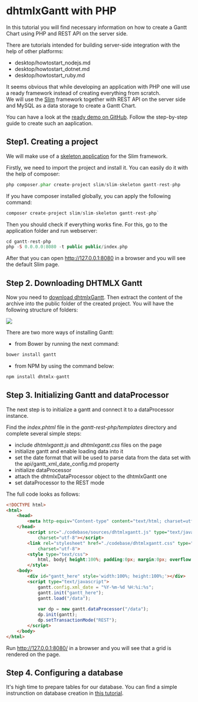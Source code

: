 dhtmlxGantt with PHP 
=====================

In this tutorial you will find necessary information on how to create a Gantt Chart using PHP and REST API on the server side.

There are tutorials intended for building server-side integration with the help of other platforms:

- desktop/howtostart_nodejs.md
- desktop/howtostart_dotnet.md
- desktop/howtostart_ruby.md

It seems obvious that while developing an application with PHP one will use a ready framework instead of creating everything from scratch.<br>
We will use the [Slim](http://www.slimframework.com/) framework together with REST API on the server side and MySQL as a data storage to create a Gantt Chart.

You can have a look at the [ready demo on GitHub](https://github.com/DHTMLX/gantt-slim-mysql). Follow the step-by-step guide to create such an aaplication.

Step1. Creating a project
--------------------------

We will make use of a [skeleton application](https://github.com/slimphp/Slim-Skeleton) for the Slim framework.

Firstly, we need to import the project and install it. You can easily do it with the help of composer:

~~~php
php composer.phar create-project slim/slim-skeleton gantt-rest-php
~~~

If you have composer installed globally, you can apply the following command:

~~~php
composer create-project slim/slim-skeleton gantt-rest-php`
~~~

Then you should check if everything works fine. For this, go to the application folder and run webserver:

~~~php
cd gantt-rest-php
php -S 0.0.0.0:8080 -t public public/index.php
~~~

After that you can open http://127.0.0.1:8080 in a browser and you will see the default Slim page.

Step 2. Downloading DHTMLX Gantt
---------------------

Now you need to [download dhtmlxGantt](http://dhtmlx.com/docs/products/dhtmlxGantt/download.shtml). 
Then extract the content of the archive into the public folder of the created project. You will have the following structure of folders:

<img src="desktop/folder_structure_php.png">

There are two more ways of installing Gantt:

- from Bower by running the next command:

~~~php
bower install gantt
~~~

- from NPM by using the command below:

~~~js
npm install dhtmlx-gantt
~~~

Step 3. Initializing Gantt and dataProcessor
--------------------------------------

The next step is to initialize a gantt and connect it to a dataProcessor instance.

Find the *index.phtml* file in the *gantt-rest-php/templates* directory and complete several simple steps:

- include *dhtmlxgantt.js* and *dhtmlxgantt.css* files on the page
- initialize gantt and enable loading data into it
- set the date format that will be used to parse data from the data set with the api/gantt_xml_date_config.md property
- initialize dataProcessor
- attach the dhtmlxDataProcessor object to the dhtmlxGantt one
- set dataProcessor to the REST mode

The full code looks as follows:

~~~html
<!DOCTYPE html>
<html>
	<head>
    	<meta http-equiv="Content-type" content="text/html; charset=utf-8">
	</head>
    	<script src="./codebase/sources/dhtmlxgantt.js" type="text/javascript" 
        	charset="utf-8"></script>
    	<link rel="stylesheet" href="./codebase/dhtmlxgantt.css" type="text/css" 
        	charset="utf-8">
    	<style type="text/css">
        	html, body{ height:100%; padding:0px; margin:0px; overflow: hidden;}
    	</style>
	<body>
    	<div id="gantt_here" style='width:100%; height:100%;'></div>
    	<script type="text/javascript">
        	gantt.config.xml_date = "%Y-%m-%d %H:%i:%s";
        	gantt.init("gantt_here");
        	gantt.load("/data");
	
        	var dp = new gantt.dataProcessor("/data");
        	dp.init(gantt);
        	dp.setTransactionMode("REST");
    	</script>
	</body>
</html>
~~~

Run http://127.0.0.1:8080/ in a browser and you will see that a grid is rendered on the page.

Step 4. Configuring a database
------------------------------

It's high time to prepare tables for our database. You can find a simple instrunction on database creation 
in [this tutorial](desktop/howtostart_connector.md#step5createadatabase).
